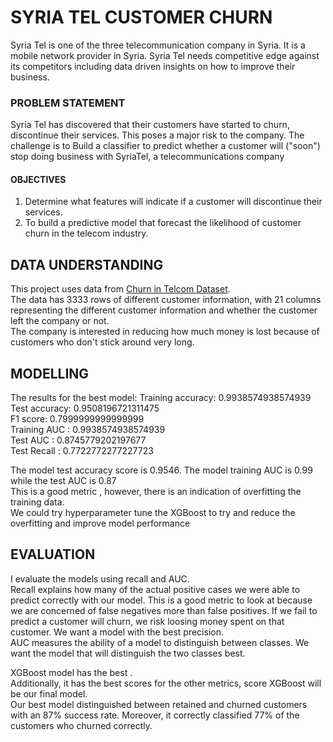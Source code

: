 # SYRIA TEL CUSTOMER CHURN

Syria Tel is one of the three telecommunication company in Syria. It is a mobile network provider in Syria. Syria Tel needs competitive edge against its competitors including data driven insights on how to improve their business. 

### PROBLEM STATEMENT
Syria Tel has discovered that their customers have started to churn, discontinue their services. This poses a major risk to the company. The challenge is to Build a classifier to predict whether a customer will ("soon") stop doing business with SyriaTel, a telecommunications company

#### OBJECTIVES
1. Determine what features will indicate if a customer will discontinue their services. 
2. To build a predictive model that forecast the likelihood of customer churn in the telecom industry.

## DATA UNDERSTANDING
This project uses data from [Churn in Telcom Dataset](https://www.kaggle.com/datasets/becksddf/churn-in-telecoms-dataset/code).   
The data has 3333 rows of different customer information, with 21  columns representing the different customer information and whether the customer left the  company or not.    
The company is  interested in reducing how much money is lost because of customers who don't stick around very long.

##  MODELLING
The results for the best model: 
Training accuracy: 0.9938574938574939     
Test accuracy: 0.9508196721311475    
F1 score: 0.7999999999999999    
Training AUC : 0.9938574938574939    
Test AUC : 0.8745779202197677    
Test Recall : 0.7722772277227723   

The model test  accuracy score is 0.9546.
The model training AUC is 0.99 while the test AUC is 0.87  
This is a good metric , however, there is an indication of overfitting the training data.  
We could try hyperparameter tune the XGBoost to try and reduce the overfitting and improve model performance

## EVALUATION
I evaluate the models using recall and AUC.    
Recall explains how many of the actual positive cases we were able to predict correctly with our model. This is a good metric to look at because we are concerned of false negatives more than false positives. If we fail to predict a customer will churn, we risk loosing money spent on that customer. We want a model with the best precision.   
AUC measures the ability of a model to distinguish between classes. We want the model that will distinguish the two classes best.    
 
XGBoost model has the best .  
Additionally, it has the best scores for the other metrics, score
XGBoost will be our final model.  
Our best model distinguished between retained and churned customers with an 87% success rate. 
Moreover, it correctly classified  77% of the customers who churned correctly.



